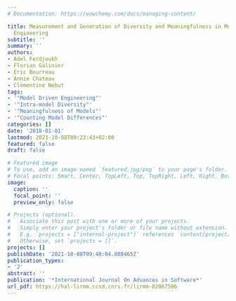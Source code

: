 ```yaml
---
# Documentation: https://wowchemy.com/docs/managing-content/

title: Measurement and Generation of Diversity and Meaningfulness in Model Driven
  Engineering
subtitle: ''
summary: ''
authors:
- Adel Ferdjoukh
- Florian Galinier
- Eric Bourreau
- Annie Chateau
- Clémentine Nebut
tags:
- '"Model Driven Engineering"'
- '"Intra-model Diversity"'
- '"Meaningfulness of Models"'
- '"Counting Model Differences"'
categories: []
date: '2018-01-01'
lastmod: 2021-10-08T09:23:43+02:00
featured: false
draft: false

# Featured image
# To use, add an image named `featured.jpg/png` to your page's folder.
# Focal points: Smart, Center, TopLeft, Top, TopRight, Left, Right, BottomLeft, Bottom, BottomRight.
image:
  caption: ''
  focal_point: ''
  preview_only: false

# Projects (optional).
#   Associate this post with one or more of your projects.
#   Simply enter your project's folder or file name without extension.
#   E.g. `projects = ["internal-project"]` references `content/project/deep-learning/index.md`.
#   Otherwise, set `projects = []`.
projects: []
publishDate: '2021-10-08T09:48:04.888465Z'
publication_types:
- '2'
abstract: ''
publication: '*International Journal On Advances in Software*'
url_pdf: https://hal-lirmm.ccsd.cnrs.fr/lirmm-02067506
---
```

